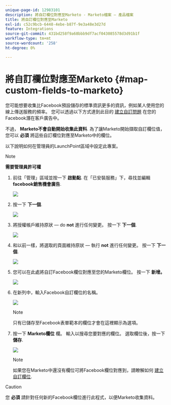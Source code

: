 ```yaml
---
unique-page-id: 12983101
description: 將自訂欄位對應至Marketo - Marketo檔案 — 產品檔案
title: 將自訂欄位對應至Marketo
exl-id: c52c9bcb-6448-4ebe-b87f-9e3a48e3d27d
feature: Integrations
source-git-commit: 431bd258f9a68bbb9df7acf043085578d3d91b1f
workflow-type: tm+mt
source-wordcount: '258'
ht-degree: 0%

---
```


# 將自訂欄位對應至Marketo {#map-custom-fields-to-marketo}

您可能想要收集比Facebook預設儲存的標準資訊更多的資訊，例如某人使用您的線上傳送服務的頻率。 您可以透過以下方式達到此目的 [建立自訂問題](https://www.facebook.com/business/help/774623835981457?helpref=uf_permalink) 在您的Facebook潛在客戶廣告中。

不過， **Marketo不會自動開始收集此資料**. 為了讓Marketo開始擷取自訂欄位值，您可以 **必須** 將這些自訂欄位對應至Marketo中的欄位。

以下說明如何在管理員的LaunchPoint區域中設定此專案。

>[!NOTE]
>
>**需要管理員許可權**

1. 前往「管理」區域並按一下 **啟動點**. 在「已安裝服務」下，尋找並編輯 **facebook銷售機會廣告**.

   ![](assets/image2017-10-24-9-3a32-3a16.png)

1. 按一下 **下一個**.

   ![](assets/image2017-10-24-14-3a55-3a13.png)

1. 將授權帳戶維持原狀 — do **not** 進行任何變更。 按一下 **下一個**.

   ![](assets/image2017-10-24-14-3a56-3a48.png)

1. 和以前一樣，將選取的頁面維持原狀 — 執行 **not** 進行任何變更。 按一下 **下一個**.

   ![](assets/image2017-10-24-15-3a0-3a54.png)

1. 您可以在此處將自訂Facebook欄位對應至您的Marketo欄位。 按一下 **新增。**

   ![](assets/image2017-10-24-9-3a33-3a49.png)

1. 在新列中，輸入Facebook自訂欄位的名稱。

   ![](assets/image2017-10-24-9-3a37-3a3.png)

   >[!NOTE]
   >
   >只有已儲存至Facebook表單範本的欄位才會在這裡顯示為選項。

1. 按一下 **Marketo欄位** 欄。 輸入以搜尋您要對應的欄位。 選取欄位後，按一下 **儲存**.

   ![](assets/image2017-10-24-11-3a16-3a42.png)

   >[!NOTE]
   >
   >如果您在Marketo中還沒有欄位可將Facebook欄位對應到，請瞭解如何 [建立自訂欄位](/help/marketo/product-docs/administration/field-management/create-a-custom-field-in-marketo.md).

>[!CAUTION]
>
>您 **必須** 請針對任何新的Facebook欄位進行此程式，以便Marketo收集資料。
